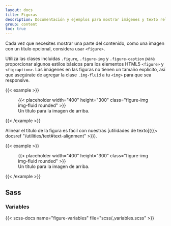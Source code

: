 ```yaml
---
layout: docs
title: Figuras
description: Documentación y ejemplos para mostrar imágenes y texto relacionados con el componente de figure en Bootstrap.
group: content
toc: true
---
```


Cada vez que necesites mostrar una parte del contenido, como una imagen con un título opcional, considera usar `<figure>`.

Utiliza las clases incluidas `.figure`, `.figure-img` y `.figure-caption` para proporcionar algunos estilos básicos para los elementos HTML5 `<figure>` y `<figcaption>`. Las imágenes en las figuras no tienen un tamaño explícito, así que asegúrate de agregar la clase `.img-fluid` a tu `<img>` para que sea responsive.

{{< example >}}
<figure class="figure">
  {{< placeholder width="400" height="300" class="figure-img img-fluid rounded" >}}
  <figcaption class="figure-caption">Un título para la imagen de arriba.</figcaption>
</figure>
{{< /example >}}

Alinear el título de la figura es fácil con nuestras [utilidades de texto]({{< docsref "/utilities/text#text-alignment" >}}).

{{< example >}}
<figure class="figure">
  {{< placeholder width="400" height="300" class="figure-img img-fluid rounded" >}}
  <figcaption class="figure-caption text-end">Un título para la imagen de arriba.</figcaption>
</figure>
{{< /example >}}

## Sass

### Variables

{{< scss-docs name="figure-variables" file="scss/_variables.scss" >}}
